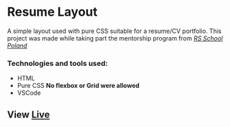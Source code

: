 # Resume Layout

A simple layout used with pure CSS suitable for a resume/CV portfolio. This project was made while taking part the mentorship program from [*RS School Poland*](https://rs.school/poland/)

### Technologies and tools used:

- HTML
- Pure CSS **No flexbox or Grid were allowed**
- VSCode

## View [Live](https://codepen.io/laura-rodd/full/jObVjpN)
